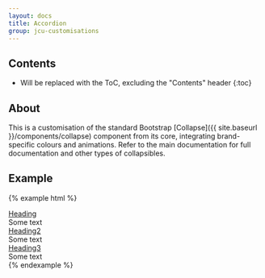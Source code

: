 ```yaml
---
layout: docs
title: Accordion
group: jcu-customisations
---
```


## Contents

* Will be replaced with the ToC, excluding the "Contents" header
{:toc}

## About

This is a customisation of the standard Bootstrap
[Collapse]({{ site.baseurl }}/components/collapse) component from its core, integrating
brand-specific colours and animations.  Refer to the main documentation for full
documentation and other types of collapsibles.

## Example

{% example html %}
<div class="jcu-accordion" role="tablist" aria-multiselectable="true">
  <div class="card">
    <div class="card-header" role="tab" id="headingOne">
      <a role="button" data-toggle="collapse" href="#collapseOne" aria-expanded="true" aria-controls="collapseOne">
        Heading
      </a>
    </div>
    <div id="collapseOne" class="collapse in" role="tabpanel" aria-labelledby="headingOne">
      <div class="card-block">
        Some text
      </div>
    </div>
  </div>
  <div class="card">
    <div class="card-header" role="tab" id="headingTwo">
      <a role="button" class="collapsed" data-toggle="collapse"  href="#collapseTwo" aria-expanded="true" aria-controls="collapseOne">
        Heading2
      </a>
    </div>
    <div id="collapseTwo" class="collapse" role="tabpanel" aria-labelledby="headingTwo">
      <div class="card-block">
        Some text
      </div>
    </div>
  </div>
  <div class="card">
    <div class="card-header" role="tab" id="headingThree">
      <a role="button" class="collapsed" data-toggle="collapse" href="#collapseThree" aria-expanded="true" aria-controls="collapseThree">
        Heading3
      </a>
    </div>
    <div id="collapseThree" class="collapse" role="tabpanel" aria-labelledby="headingThree">
      <div class="card-block">
        Some text
      </div>
    </div>
  </div>
</div>
{% endexample %}
